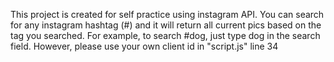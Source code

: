 This project is created for self practice using instagram API. 
You can search for any instagram hashtag (#) and it will return all current pics based on the tag you searched. For example, to search #dog, just type dog in the search field.
However, please use your own client id in "script.js" line 34
